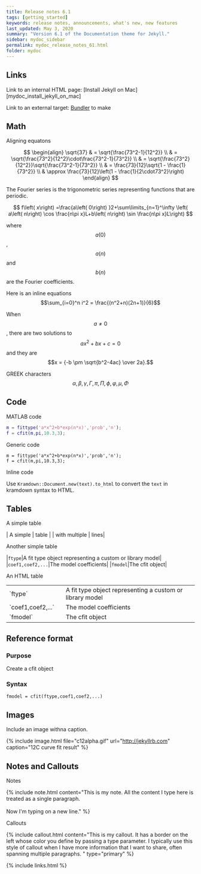 ```yaml
---
title: Release notes 6.1
tags: [getting_started]
keywords: release notes, announcements, what's new, new features
last_updated: May 3, 2020
summary: "Version 6.1 of the Documentation theme for Jekyll."
sidebar: mydoc_sidebar
permalink: mydoc_release_notes_61.html
folder: mydoc
---
```


## Links
Link to an internal HTML page: [Install Jekyll on Mac][mydoc_install_jekyll_on_mac]

Link to an external target: [Bundler](http://bundler.io/) to make 

## Math
Aligning equatons 

$$
\begin{align}
\sqrt{37} & = \sqrt{\frac{73^2-1}{12^2}} \\
 & = \sqrt{\frac{73^2}{12^2}\cdot\frac{73^2-1}{73^2}} \\ 
 & = \sqrt{\frac{73^2}{12^2}}\sqrt{\frac{73^2-1}{73^2}} \\
 & = \frac{73}{12}\sqrt{1 - \frac{1}{73^2}} \\ 
 & \approx \frac{73}{12}\left(1 - \frac{1}{2\cdot73^2}\right)
\end{align}
$$

The Fourier series is the trigonometric series representing functions that
are periodic.

$$
f\left( x\right) =\frac{a\left( 0\right) }2+\sum\limits_{n=1}^\infty \left(
a\left( n\right) \cos \frac{n\pi x}L+b\left( n\right) \sin \frac{n\pi x}L\right)
$$
  
where $$a\left( 0\right)$$, $$a\left( n\right)$$ and $$b\left( n\right)$$ are the Fourier coefficients.

Here is an inline equations $$\sum_{i=0}^n i^2 = \frac{(n^2+n)(2n+1)}{6}$$

When $$a \ne 0$$, there are two solutions to $$ax^2 + bx + c = 0$$ and they are
$$x = {-b \pm \sqrt{b^2-4ac} \over 2a}.$$

GREEK characters
$$\alpha, \beta, \gamma, \Gamma, \pi, \Pi, \phi, \varphi, \mu, \Phi$$

## Code
MATLAB code

```Matlab
m = fittype('a*x^2+b*exp(n*x)','prob','n');
f = cfit(m,pi,10.3,3);
````
Generic code

```
m = fittype('a*x^2+b*exp(n*x)','prob','n');
f = cfit(m,pi,10.3,3);
````

Inline code

Use `Kramdown::Document.new(text).to_html`
to convert the `text` in kramdown
syntax to HTML.

## Tables

A simple table

| A simple | table |
| with multiple | lines|

Another simple table

|`ftype`|A fit type object representing a custom or library model|
|`coef1,coef2,...`|The model coefficients|
|`fmodel`|The cfit object|

An HTML table

<table>
<colgroup>
<col width="30%" />
<col width="70%" />
</colgroup>
<tbody>
<tr>
<td markdown="span">`ftype`</td>
<td markdown="span">A fit type object representing a custom or library model</td>
</tr>
<tr>
<td markdown="span">`coef1,coef2,...`</td>
<td markdown="span">The model coefficients</td>
</tr>
<tr>
<td markdown="span">`fmodel`</td>
<td markdown="span">The cfit object</td>
</tr>
</tbody>
</table>

## Reference format

### Purpose      
Create a cfit object

### Syntax
`fmodel = cfit(ftype,coef1,coef2,...)`

## Images

Include an image withna caption.

{% include image.html file="c12alpha.gif" url="http://jekyllrb.com" caption="12C curve fit result" %}

## Notes and Callouts

Notes

{% include note.html content="This is my note. All the content I type here is treated as a single paragraph. <br/><br/> Now I'm typing on a  new line." %}

Callouts

{% include callout.html content="This is my callout. It has a border on the left whose color you define by passing a type parameter. I typically use this style of callout when I have more information that I want to share, often spanning multiple paragraphs. " type="primary" %} 

{% include links.html %}
